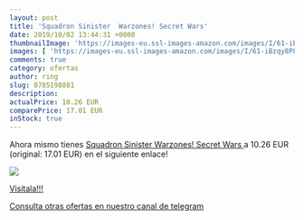 ```yaml
---
layout: post
title: 'Squadron Sinister  Warzones! Secret Wars'
date: 2019/10/02 13:44:31 +0000
thumbnailImage: 'https://images-eu.ssl-images-amazon.com/images/I/61-iBzqy8PL._SL200_.jpg'
images: [ 'https://images-eu.ssl-images-amazon.com/images/I/61-iBzqy8PL._SL200_.jpg' ]
comments: true
category: ofertas
author: ring
slug: 0785198881
description:
actualPrice: 10.26 EUR
comparePrice: 17.01 EUR
inStock: true
---
```


Ahora mismo tienes [Squadron Sinister  Warzones! Secret Wars ](https://www.amazon.com/dp/0785198881/?tag=redken08-20) a 10.26 EUR (original: 17.01 EUR) en el siguiente enlace!

[![](https://images-eu.ssl-images-amazon.com/images/I/61-iBzqy8PL._SL200_.jpg)](https://www.amazon.com/dp/0785198881/?tag=redken08-20)

[Visítala!!!](https://www.amazon.com/dp/0785198881/?tag=redken08-20)

[Consulta otras ofertas en nuestro canal de telegram](https://t.me/s/ofertas25)
